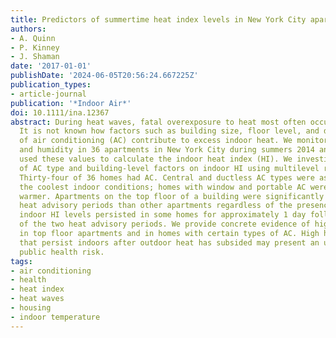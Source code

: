 ```yaml
---
title: Predictors of summertime heat index levels in New York City apartments
authors:
- A. Quinn
- P. Kinney
- J. Shaman
date: '2017-01-01'
publishDate: '2024-06-05T20:56:24.667225Z'
publication_types:
- article-journal
publication: '*Indoor Air*'
doi: 10.1111/ina.12367
abstract: During heat waves, fatal overexposure to heat most often occurs at home.
  It is not known how factors such as building size, floor level, and different types
  of air conditioning (AC) contribute to excess indoor heat. We monitored indoor temperature
  and humidity in 36 apartments in New York City during summers 2014 and 2015 and
  used these values to calculate the indoor heat index (HI). We investigated the role
  of AC type and building-level factors on indoor HI using multilevel regression models.
  Thirty-four of 36 homes had AC. Central and ductless AC types were associated with
  the coolest indoor conditions; homes with window and portable AC were significantly
  warmer. Apartments on the top floor of a building were significantly hotter during
  heat advisory periods than other apartments regardless of the presence of AC. High
  indoor HI levels persisted in some homes for approximately 1 day following the end
  of the two heat advisory periods. We provide concrete evidence of higher heat levels
  in top floor apartments and in homes with certain types of AC. High heat levels
  that persist indoors after outdoor heat has subsided may present an underappreciated
  public health risk.
tags:
- air conditioning
- health
- heat index
- heat waves
- housing
- indoor temperature
---
```

